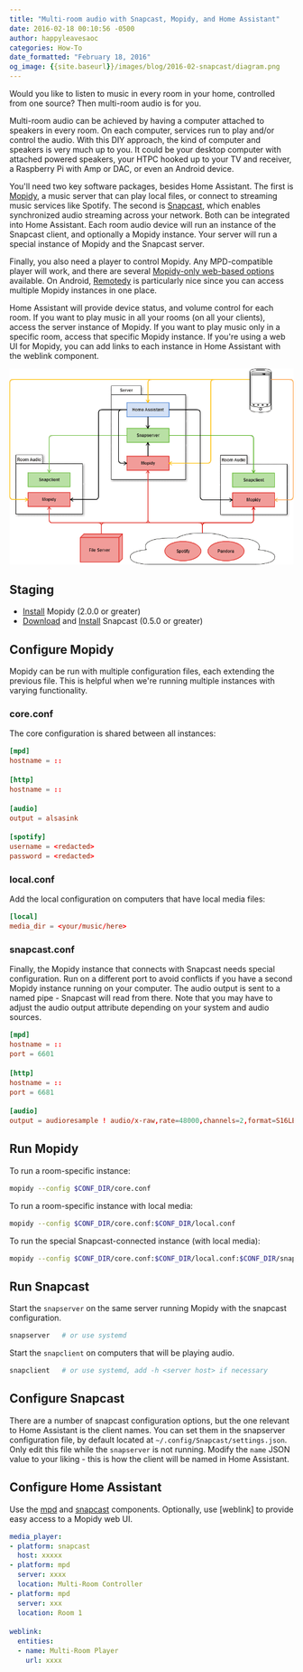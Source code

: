 ```yaml
---
title: "Multi-room audio with Snapcast, Mopidy, and Home Assistant"
date: 2016-02-18 00:10:56 -0500
author: happyleavesaoc
categories: How-To
date_formatted: "February 18, 2016"
og_image: {{site.baseurl}}/images/blog/2016-02-snapcast/diagram.png
---
```


Would you like to listen to music in every room in your home, controlled from one source? Then multi-room audio is for you.

Multi-room audio can be achieved by having a computer attached to speakers in every room. On each computer, services run to play and/or control the audio. With this DIY approach, the kind of computer and speakers is very much up to you. It could be your desktop computer with attached powered speakers, your HTPC hooked up to your TV and receiver, a Raspberry Pi with Amp or DAC, or even an Android device.

You'll need two key software packages, besides Home Assistant. The first is [Mopidy](https://www.mopidy.com/), a music server that can play local files, or connect to streaming music services like Spotify. The second is [Snapcast](https://github.com/badaix/snapcast/), which enables synchronized audio streaming across your network. Both can be integrated into Home Assistant. Each room audio device will run an instance of the Snapcast client, and optionally a Mopidy instance. Your server will run a special instance of Mopidy and the Snapcast server.

Finally, you also need a player to control Mopidy. Any MPD-compatible player will work, and there are several [Mopidy-only web-based options](https://docs.mopidy.com/en/latest/ext/web/#ext-web) available. On Android, [Remotedy](https://play.google.com/store/apps/details?id=se.anil.remotedy) is particularly nice since you can access multiple Mopidy instances in one place.

Home Assistant will provide device status, and volume control for each room. If you want to play music in all your rooms (on all your clients), access the server instance of Mopidy. If you want to play music only in a specific room, access that specific Mopidy instance. If you're using a web UI for Mopidy, you can add links to each instance in Home Assistant with the weblink component.

<p class='img'>
  <img src='/images/blog/2016-02-snapcast/diagram.png'>
</p>

<!--more-->

## Staging

- [Install](https://www.mopidy.com/) Mopidy (2.0.0 or greater)
- [Download](https://github.com/badaix/snapcast/releases/) and [Install](https://github.com/badaix/snapcast/tree/v0.5.0-beta-1#installation) Snapcast (0.5.0 or greater)

## Configure Mopidy

Mopidy can be run with multiple configuration files, each extending the previous file. This is helpful when we're running multiple instances with varying functionality.

### core.conf

The core configuration is shared between all instances:

```conf
[mpd]
hostname = ::

[http]
hostname = ::

[audio]
output = alsasink

[spotify]
username = <redacted>
password = <redacted>
```

### local.conf

Add the local configuration on computers that have local media files:

```conf
[local]
media_dir = <your/music/here>
```

### snapcast.conf

Finally, the Mopidy instance that connects with Snapcast needs special configuration. Run on a different port to avoid conflicts if you have a second Mopidy instance running on your computer. The audio output is sent to a named pipe - Snapcast will read from there. Note that you may have to adjust the audio output attribute depending on your system and audio sources.

```conf
[mpd]
hostname = ::
port = 6601

[http]
hostname = ::
port = 6681

[audio]
output = audioresample ! audio/x-raw,rate=48000,channels=2,format=S16LE ! audioconvert ! wavenc ! filesink location=/tmp/snapfifo
```

## Run Mopidy

To run a room-specific instance:

```bash
mopidy --config $CONF_DIR/core.conf
```

To run a room-specific instance with local media:

```bash
mopidy --config $CONF_DIR/core.conf:$CONF_DIR/local.conf
```

To run the special Snapcast-connected instance (with local media):

```bash
mopidy --config $CONF_DIR/core.conf:$CONF_DIR/local.conf:$CONF_DIR/snapcast.conf
```

## Run Snapcast

Start the `snapserver` on the same server running Mopidy with the snapcast configuration.

```bash
snapserver   # or use systemd
```

Start the `snapclient` on computers that will be playing audio.

```bash
snapclient   # or use systemd, add -h <server host> if necessary
```

## Configure Snapcast

There are a number of snapcast configuration options, but the one relevant to Home Assistant is the client names. You can set them in the snapserver configuration file, by default located at `~/.config/Snapcast/settings.json`. Only edit this file while the `snapserver` is not running. Modify the `name` JSON value to your liking - this is how the client will be named in Home Assistant.

## Configure Home Assistant

Use the [mpd] and [snapcast] components. Optionally, use [weblink] to provide easy access to a Mopidy web UI.

```yaml
media_player:
- platform: snapcast
  host: xxxxx
- platform: mpd
  server: xxxx
  location: Multi-Room Controller
- platform: mpd
  server: xxx
  location: Room 1

weblink:
  entities:
  - name: Multi-Room Player
    url: xxxx
```

[snapcast]: /integrations/snapcast
[mpd]: /integrations/mpd
